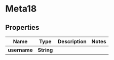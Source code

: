 # Meta18

## Properties
Name | Type | Description | Notes
------------ | ------------- | ------------- | -------------
**username** | **String** |  | 
